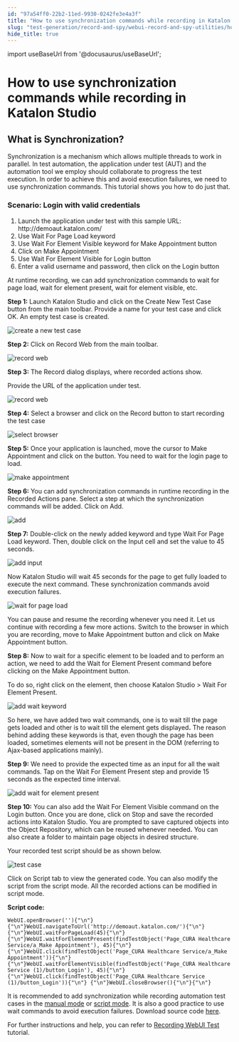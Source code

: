 ```yaml
---
id: "97a54ff0-22b2-11ed-9930-0242fe3e4a3f"
title: "How to use synchronization commands while recording in Katalon Studio"
slug: "test-generation/record-and-spy/webui-record-and-spy-utilities/how-to-use-synchronization-commands-while-recording-in-katalon-studio"
hide_title: true
---
```

import useBaseUrl from '@docusaurus/useBaseUrl';


# <a id="id_synchronization_commands_recording" class="anchor_top_offset"/><a id="ariaid-title1" class="anchor_top_offset"/>How to use synchronization commands while recording in <span xmlns="http://www.w3.org/1999/xhtml" className="ph">Katalon Studio</span> 


## <a id="id_1" class="anchor_top_offset"/>What is Synchronization?

<p xmlns="http://www.w3.org/1999/xhtml" className="p">Synchronization is a mechanism which allows multiple threads to work in parallel. In test automation, the application under test (AUT) and the automation tool we employ should collaborate to progress the test execution. In order to achieve this and avoid execution failures, we need to use synchronization commands. This tutorial shows you how to do just that.</p> 

### <a id="id_2" class="anchor_top_offset"/>Scenario:  Login with valid credentials

<ol xmlns="http://www.w3.org/1999/xhtml" className="ol"><li className="li">Launch the application under test with this sample URL: <span className="ph">http://demoaut.katalon.com/</span></li><li className="li">Use <span className="ph uicontrol">Wait For Page Load</span> keyword</li><li className="li">Use <span className="ph uicontrol">Wait For Element Visible</span> keyword for Make     Appointment button</li><li className="li">Click on Make Appointment</li><li className="li">Use <span className="ph uicontrol">Wait For Element Visible</span> for Login button</li><li className="li">Enter a valid username and password, then click on the Login button</li></ol> 
<p xmlns="http://www.w3.org/1999/xhtml" className="p">At runtime recording, we can add synchronization   commands   to wait for page load, wait for element   present, wait for element visible,   etc. </p> 
<p xmlns="http://www.w3.org/1999/xhtml" className="p"><strong className="ph b">Step 1:</strong> Launch Katalon Studio and click on the   <span className="ph uicontrol">Create         New Test Case</span> button from the main toolbar.   Provide a name for your test case and click <span className="ph uicontrol">OK</span>. An   empty test case is created.</p> 
<p xmlns="http://www.w3.org/1999/xhtml" className="p"><img className="image" width={500} src={useBaseUrl("/97b136d0-22b2-11ed-9930-0242fe3e4a3f.png")} alt="create a new test case" /></p> 
<p xmlns="http://www.w3.org/1999/xhtml" className="p"><strong className="ph b">Step 2:</strong> Click on <span className="ph uicontrol">Record Web</span>   from the main toolbar.</p> 
<p xmlns="http://www.w3.org/1999/xhtml" className="p"><img className="image" width={350} src={useBaseUrl("/97b0c1a0-22b2-11ed-9930-0242fe3e4a3f.png")} alt="record web" /></p> 
<p xmlns="http://www.w3.org/1999/xhtml" className="p"><strong className="ph b">Step 3:</strong> The <span className="ph uicontrol">Record</span> dialog   displays, where recorded actions show.</p> 
<p xmlns="http://www.w3.org/1999/xhtml" className="p">   Provide the URL of the application under test.</p> 
<p xmlns="http://www.w3.org/1999/xhtml" className="p"><img className="image" width={700} src={useBaseUrl("/97b41d00-22b2-11ed-9930-0242fe3e4a3f.png")} alt="record web" /></p> 
<p xmlns="http://www.w3.org/1999/xhtml" className="p"><strong className="ph b">Step 4:</strong> Select a browser and click on the   <span className="ph uicontrol">Record</span> button to start recording the test case</p> 
<p xmlns="http://www.w3.org/1999/xhtml" className="p"><img className="image" width={600} src={useBaseUrl("/9771bcd0-22b2-11ed-9930-0242fe3e4a3f.png")} alt="select browser" /> </p> 
<p xmlns="http://www.w3.org/1999/xhtml" className="p"><strong className="ph b">Step 5:</strong> Once your application is launched, move   the cursor to <span className="ph uicontrol">Make Appointment</span> and click on the   button. You need to wait for the login page to load.</p> 
<p xmlns="http://www.w3.org/1999/xhtml" className="p"><img className="image" width={700} src={useBaseUrl("/9765fd00-22b2-11ed-9930-0242fe3e4a3f.png")} alt="make appointment" /> </p> 
<p xmlns="http://www.w3.org/1999/xhtml" className="p"><strong className="ph b">Step 6:</strong> You can add synchronization commands in   runtime recording in the <span className="ph uicontrol">Recorded Actions</span> pane.   Select a step at which the synchronization   commands will be added. Click on <span className="ph uicontrol">Add</span>.</p> 
<p xmlns="http://www.w3.org/1999/xhtml" className="p"><img className="image" width={700} src={useBaseUrl("/97b04c70-22b2-11ed-9930-0242fe3e4a3f.png")} alt="add" /></p> 
<p xmlns="http://www.w3.org/1999/xhtml" className="p"><strong className="ph b">Step 7:</strong> Double-click on the newly added keyword and type <span className="ph uicontrol">Wait For Page Load</span>   keyword. Then, double click on the <span className="ph uicontrol">Input</span> cell and set the value to 45 seconds.</p> 
<p xmlns="http://www.w3.org/1999/xhtml" className="p"><img className="image" width={700} src={useBaseUrl("/97a3f060-22b2-11ed-9930-0242fe3e4a3f.png")} alt="add input" /> </p> 
<p xmlns="http://www.w3.org/1999/xhtml" className="p">         Now Katalon Studio will wait 45 seconds for the page to get fully   loaded to execute the next command. These synchronization commands   avoid execution failures.</p> 
<p xmlns="http://www.w3.org/1999/xhtml" className="p"><img className="image" width={700} src={useBaseUrl("/97a30600-22b2-11ed-9930-0242fe3e4a3f.png")} alt="wait for page load" /> </p> 
<p xmlns="http://www.w3.org/1999/xhtml" className="p">You can pause and resume the recording   whenever you need it. Let us continue with recording a few more   actions. Switch to the browser in which you are recording, move to <span className="ph uicontrol">Make Appointment</span> button and click on <span className="ph uicontrol">Make     Appointment</span> button.</p> 
<p xmlns="http://www.w3.org/1999/xhtml" className="p"><strong className="ph b">Step 8:</strong> Now to wait for a specific element to be   loaded and to perform an action, we need to add the <span className="ph uicontrol">Wait for     Element Present</span> command before clicking on the <span className="ph uicontrol">Make     Appointment</span> button.</p> 
<p xmlns="http://www.w3.org/1999/xhtml" className="p">To do so, right click on the element, then choose <span className="ph uicontrol">Katalon Studio</span> &gt; <span className="ph uicontrol">Wait For Element Present</span>.</p> 
<p xmlns="http://www.w3.org/1999/xhtml" className="p"><img className="image" width={700} src={useBaseUrl("/97a21ba0-22b2-11ed-9930-0242fe3e4a3f.png")} alt="add wait keyword" /></p> 
<p xmlns="http://www.w3.org/1999/xhtml" className="p">So here,  we have added two wait   commands, one is to wait till the page gets loaded and other is to wait   till the element gets displayed<strong className="ph b">.</strong> The   reason behind adding these keywords is that, even though the page has been loaded,   sometimes elements will not be present in the DOM (referring to Ajax-based applications mainly).</p> 
<p xmlns="http://www.w3.org/1999/xhtml" className="p"><strong className="ph b">Step 9:</strong> We need to provide   the expected time as an input for all the wait commands. Tap on the <span className="ph uicontrol">Wait For Element Present</span> step and   provide 15 seconds as the expected time interval.</p> 
<p xmlns="http://www.w3.org/1999/xhtml" className="p"><img className="image" width={600} src={useBaseUrl("/979f5c80-22b2-11ed-9930-0242fe3e4a3f.png")} alt="add wait for element present" /></p> 
<p xmlns="http://www.w3.org/1999/xhtml" className="p"><strong className="ph b">Step 10:</strong> You can also add the <span className="ph uicontrol">Wait For Element Visible</span> command on the <span className="ph uicontrol">Login</span> button. Once you are done, click on <span className="ph uicontrol">Stop</span>  and save the recorded actions into Katalon Studio. You are prompted to save captured objects into the <span className="ph uicontrol">Object     Repository</span>, which can be reused whenever   needed<strong className="ph b">.</strong> You can also create a folder to maintain   page objects in desired structure.</p> 
<p xmlns="http://www.w3.org/1999/xhtml" className="p">Your recorded test script should be as   shown below.</p> 
<p xmlns="http://www.w3.org/1999/xhtml" className="p"><img className="image" width={600} src={useBaseUrl("/979e2400-22b2-11ed-9930-0242fe3e4a3f.png")} alt="test case" /></p> 
<p xmlns="http://www.w3.org/1999/xhtml" className="p">Click on <span className="ph uicontrol">Script</span> tab to view the generated code.   You can also modify the script from the script   mode. All the  recorded actions can be modified in    script mode.</p> 
<p xmlns="http://www.w3.org/1999/xhtml" className="p"><strong className="ph b">Script code:</strong> </p> 
<pre xmlns="http://www.w3.org/1999/xhtml" className="pre codeblock"><code>WebUI.openBrowser(''){"\n"} {"\n"}WebUI.navigateToUrl('http://demoaut.katalon.com/'){"\n"} {"\n"}WebUI.waitForPageLoad(45){"\n"} {"\n"}WebUI.waitForElementPresent(findTestObject('Page_CURA Healthcare Service/a_Make Appointment'), 45){"\n"} {"\n"}WebUI.click(findTestObject('Page_CURA Healthcare Service/a_Make Appointment')){"\n"} {"\n"}WebUI.waitForElementVisible(findTestObject('Page_CURA Healthcare Service (1)/button_Login'), 45){"\n"} {"\n"}WebUI.click(findTestObject('Page_CURA Healthcare Service (1)/button_Login')){"\n"} {"\n"}WebUI.closeBrowser(){"\n"}{"\n"}</code></pre> 
<p xmlns="http://www.w3.org/1999/xhtml" className="p">It is recommended to add synchronization while recording   automation test cases in the <a className="xref" href="/docs/test-generation/create-test-cases/generate-test-steps-in-katalon-studio-manual-view">manual     mode</a> or <a className="xref" href="/docs/test-generation/create-test-cases/generate-test-steps-in-katalon-studio-script-view">script     mode</a>. It is also a good practice to use wait commands to avoid   execution failures. Download source code <a className="xref j-external-link" href="https://github.com/katalon-studio/katalon-web-automation" target="_blank">here</a>.</p> 
<p xmlns="http://www.w3.org/1999/xhtml" className="p">For further instructions and help, you can refer to <a className="xref" href="/docs/test-generation/create-test-cases/create-test-case-overview">Recording WebUI Test</a> tutorial.</p> 
